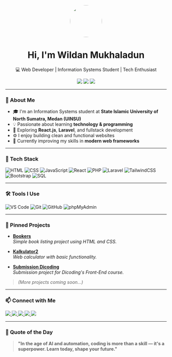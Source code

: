 <p align="center">
  <img src="https://png.pngtree.com/png-clipart/20200701/original/pngtree-children-s-software-programming-png-image_5401261.jpg" width="100" style="border-radius: 50%" />
</p>

<h1 align="center">Hi, I'm Wildan Mukhaladun</h1>
<p align="center">💻 Web Developer | Information Systems Student | Tech Enthusiast</p>

<p align="center">
  <img src="https://img.shields.io/badge/Code-Passion-red?style=flat&logo=visualstudiocode&logoColor=white" />
  <img src="https://img.shields.io/badge/Tech-Lover-informational?style=flat&logo=code&logoColor=white" />
  <img src="https://img.shields.io/badge/AI-Ready-7F00FF?style=flat&logo=openai&logoColor=white" />
</p>

---

### 🚀 About Me
- 🎓 I'm an Information Systems student at **State Islamic University of North Sumatra, Medan (UINSU)**
- 💡 Passionate about learning **technology & programming**
- 🔭 Exploring **React.js**, **Laravel**, and fullstack development
- ⚙️ I enjoy building clean and functional websites
- 🌱 Currently improving my skills in **modern web frameworks**

---

### 🧰 Tech Stack
![HTML](https://img.shields.io/badge/-HTML5-E34F26?style=flat&logo=html5&logoColor=white)
![CSS](https://img.shields.io/badge/-CSS3-1572B6?style=flat&logo=css3)
![JavaScript](https://img.shields.io/badge/-JavaScript-F7DF1E?style=flat&logo=javascript&logoColor=black)
![React](https://img.shields.io/badge/-React-61DAFB?style=flat&logo=react&logoColor=black)
![PHP](https://img.shields.io/badge/-PHP-777BB4?style=flat&logo=php&logoColor=white)
![Laravel](https://img.shields.io/badge/-Laravel-F55247?style=flat&logo=laravel&logoColor=white)
![TailwindCSS](https://img.shields.io/badge/-Tailwind-38B2AC?style=flat&logo=tailwindcss)
![Bootstrap](https://img.shields.io/badge/-Bootstrap-7952B3?style=flat&logo=bootstrap&logoColor=white)
![SQL](https://img.shields.io/badge/-SQL-4479A1?style=flat&logo=mysql&logoColor=white)

---

### 🛠 Tools I Use
![VS Code](https://img.shields.io/badge/-VS%20Code-007ACC?style=flat&logo=visualstudiocode&logoColor=white)
![Git](https://img.shields.io/badge/-Git-F05032?style=flat&logo=git&logoColor=white)
![GitHub](https://img.shields.io/badge/-GitHub-181717?style=flat&logo=github)
![phpMyAdmin](https://img.shields.io/badge/-phpMyAdmin-F89C0E?style=flat&logo=phpmyadmin&logoColor=white)

---

### 📌 Pinned Projects

- [**Bookers**](https://wildanmkhdev.github.io/bookers/)  
  *Simple book listing project using HTML and CSS.*

- [**Kalkulator2**](https://wildanmkhdev.github.io/kalkulator2/)  
  *Web calculator with basic functionality.*

- [**Submission Dicoding**](https://wildanmkhdev.github.io/Tugas-Submission-Dicoding/)  
  *Submission project for Dicoding's Front-End course.*

> *(More projects coming soon...)*

---

### 📫 Connect with Me

<p>
  <a href="https://www.linkedin.com/in/wildan-mukhaladun">
    <img src="https://img.shields.io/badge/-LinkedIn-blue?style=flat&logo=linkedin" />
  </a>
  <a href="https://www.instagram.com/yourusername">
    <img src="https://img.shields.io/badge/-Instagram-E4405F?style=flat&logo=instagram&logoColor=white" />
  </a>
  <a href="https://www.facebook.com/yourusername">
    <img src="https://img.shields.io/badge/-Facebook-1877F2?style=flat&logo=facebook&logoColor=white" />
  </a>
  <a href="https://twitter.com/yourusername">
    <img src="https://img.shields.io/badge/-X-black?style=flat&logo=twitter&logoColor=white" />
  </a>
  <a href="https://www.quora.com/profile/yourusername">
    <img src="https://img.shields.io/badge/-Quora-B92B27?style=flat&logo=quora&logoColor=white" />
  </a>
</p>

---

### 🧠 Quote of the Day
> **"In the age of AI and automation, coding is more than a skill — it's a superpower. Learn today, shape your future."**
